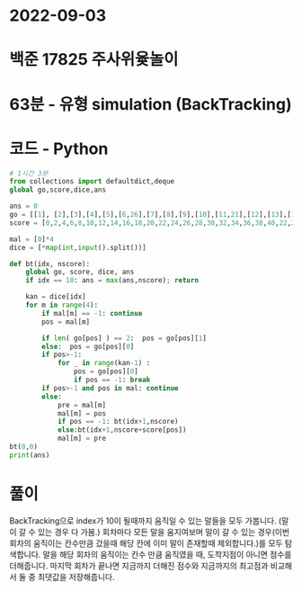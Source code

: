 # 2022-09-03

# 백준 17825 주사위윷놀이

# 63분 - 유형 simulation (BackTracking)

# 코드 - Python

```python
# 1시간 3분
from collections import defaultdict,deque
global go,score,dice,ans

ans = 0
go = [[1], [2],[3],[4],[5],[6,26],[7],[8],[9],[10],[11,21],[12],[13],[14],[15],[16,29],[17],[18],[19],[20],[-1],[22],[23],[24],[25],[20],[27],[28],[23],[30],[31],[23] ]
score = [0,2,4,6,8,10,12,14,16,18,20,22,24,26,28,30,32,34,36,38,40,22,24,25,30,35,13,16,19,28,27,26]

mal = [0]*4
dice = [*map(int,input().split())]

def bt(idx, nscore):
    global go, score, dice, ans
    if idx == 10: ans = max(ans,nscore); return

    kan = dice[idx]
    for m in range(4):
        if mal[m] == -1: continue
        pos = mal[m]

        if len( go[pos] ) == 2:  pos = go[pos][1]
        else:  pos = go[pos][0]
        if pos>-1:
            for _ in range(kan-1) :
                pos = go[pos][0]
                if pos == -1: break
        if pos>-1 and pos in mal: continue
        else:
            pre = mal[m]
            mal[m] = pos
            if pos == -1: bt(idx+1,nscore)
            else:bt(idx+1,nscore+score[pos])
            mal[m] = pre
bt(0,0)
print(ans)

```

# 풀이

BackTracking으로 index가 10이 될때까지 움직일 수 있는 말들을 모두 가봅니다. (말이 갈 수 있는 경우 다 가봄.)
회차마다 모든 말을 움지여보며 말이 갈 수 있는 경우(이번 회차의 움직이는 칸수만큼 갔을때 해당 칸에 이미 말이 존재할때 제외합니다.)를 모두 탐색합니다.
말을 해당 회차의 움직이는 칸수 만큼 움직였을 때, 도착지점이 아니면 점수를 더해줍니다.
마지막 회차가 끝나면 지금까지 더해진 점수와 지금까지의 최고점과 비교해서 둘 중 최댓값을 저장해줍니다.

